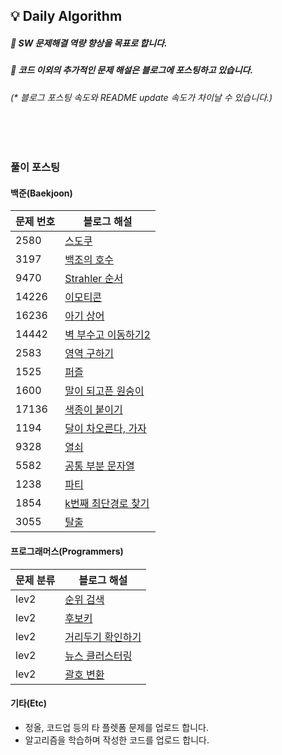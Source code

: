 ## :bulb: Daily Algorithm

##### :small_orange_diamond: SW 문제해결 역량 향상을 목표로 합니다.
##### :small_orange_diamond: 코드 이외의 추가적인 문제 해설은 블로그에 포스팅하고 있습니다.
###### (_*_ 블로그 포스팅 속도와 README update 속도가 차이날 수 있습니다.)

<br>
<br>

### 풀이 포스팅

#### 백준(Baekjoon)

|문제 번호|블로그 해설|
|---|---|
|2580|[스도쿠](https://blog.naver.com/maui2005/222711879970)|
|3197|[백조의 호수](https://blog.naver.com/maui2005/222849722900)|
|9470|[Strahler 순서](https://blog.naver.com/maui2005/222846477973)|
|14226|[이모티콘](https://blog.naver.com/maui2005/222845849615)|
|16236|[아기 상어](https://blog.naver.com/maui2005/222839208842)|
|14442|[벽 부수고 이동하기2](https://blog.naver.com/maui2005/222822392774)|
|2583|[영역 구하기](https://blog.naver.com/maui2005/222712326111)|
|1525|[퍼즐](https://blog.naver.com/maui2005/222699473361)|
|1600|[말이 되고픈 원숭이](https://blog.naver.com/maui2005/222698730609)|
|17136|[색종이 붙이기](https://blog.naver.com/maui2005/222645143919)|
|1194|[달이 차오른다, 가자](https://blog.naver.com/maui2005/222854219428)|
|9328|[열쇠](https://blog.naver.com/maui2005/222855499554)|
|5582|[공통 부분 문자열](https://blog.naver.com/maui2005/222620730536)|
|1238|[파티](https://blog.naver.com/maui2005/222619767980)|
|1854|[k번째 최단경로 찾기](https://blog.naver.com/maui2005/222618605780)|
|3055|[탈출](https://blog.naver.com/maui2005/222614248391)|

#### 프로그래머스(Programmers)

|문제 분류|블로그 해설|
|---|---|
|lev2|[순위 검색](https://blog.naver.com/maui2005/222820626134)|
|lev2|[후보키](https://blog.naver.com/maui2005/222818820524)|
|lev2|[거리두기 확인하기](https://blog.naver.com/maui2005/222813109595)|
|lev2|[뉴스 클러스터링](https://blog.naver.com/maui2005/222810392588)|
|lev2|[괄호 변환](https://blog.naver.com/maui2005/222809120184)|

#### 기타(Etc)
- 정올, 코드업 등의 타 플렛폼 문제를 업로드 합니다.
- 알고리즘을 학습하며 작성한 코드를 업로드 합니다.
